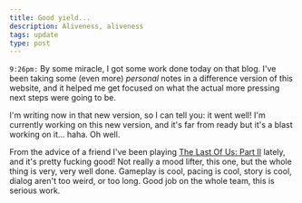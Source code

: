 ```yaml
---
title: Good yield...
description: Aliveness, aliveness
tags: update
type: post
---
```


`9:26pm:` By some miracle, I got some work done today on that blog. I've been taking some (even more) *personal* notes in a difference version of this website, and it helped me get focused on what the actual more pressing next steps were going to be.

I'm writing now in that new version, so I can tell you: it went well! I'm currently working on this new version, and it's far from ready but it's a blast working on it... haha. Oh well.

From the advice of a friend I've been playing [The Last Of Us: Part II](https://en.wikipedia.org/wiki/The_Last_of_Us_Part_II) lately, and it's pretty fucking good! Not really a mood lifter, this one, but the whole thing is very, very well done. Gameplay is cool, pacing is cool, story is cool, dialog aren't too weird, or too long. Good job on the whole team, this is serious work.

